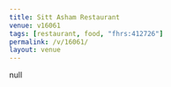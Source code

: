 ```yaml
---
title: Sitt Asham Restaurant
venue: v16061
tags: [restaurant, food, "fhrs:412726"]
permalink: /v/16061/
layout: venue
---
```

null